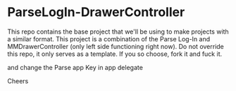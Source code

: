 ParseLogIn-DrawerController
===========================

This repo contains the base project that we'll be using to make projects with a similar format. This project is a combination of the Parse Log-In and MMDrawerController (only left side functioning right now). Do not override this repo, it only serves as a template. If you so choose, fork it and fuck it. 


and change the Parse app Key in app delegate


Cheers

